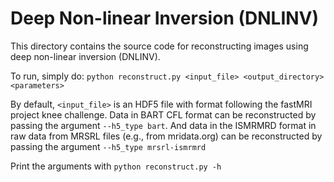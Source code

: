 # Deep Non-linear Inversion (DNLINV)

This directory contains the source code for reconstructing images using deep non-linear inversion (DNLINV).

To run, simply do:
`python reconstruct.py <input_file> <output_directory> <parameters>`

By default, `<input_file>` is an HDF5 file with format following the fastMRI project knee challenge. Data in 
BART CFL format can be reconstructed by passing the argument `--h5_type bart`. And data in the ISMRMRD format 
in raw data from MRSRL files (e.g., from mridata.org) can be reconstructed by passing the argument 
`--h5_type mrsrl-ismrmrd`

Print the arguments with `python reconstruct.py -h`



